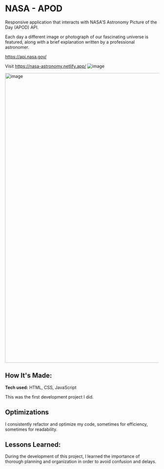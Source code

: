 # NASA - APOD
Responsive application that interacts with NASA'S Astronomy Picture of the Day (APOD) API.

Each day a different image or photograph of our fascinating universe is featured, along with a brief explanation written by a professional astronomer.

https://api.nasa.gov/

Visit https://nasa-astronomy.netlify.app/
![image](https://user-images.githubusercontent.com/103281038/234433459-66181b4a-2521-4227-9389-5ac442d16b9d.png)

<img width="947" alt="image" src="https://user-images.githubusercontent.com/103281038/234433455-4bbd3ecf-9c81-4de9-8913-438e0a562db4.png">



## How It's Made:

**Tech used:** HTML, CSS, JavaScript

This was the first development project I did.

## Optimizations

I consistently refactor and optimize my code, sometimes for efficiency, sometimes for readability.

## Lessons Learned:

During the development of this project, I learned the importance of thorough planning and organization in order to avoid confusion and delays.
